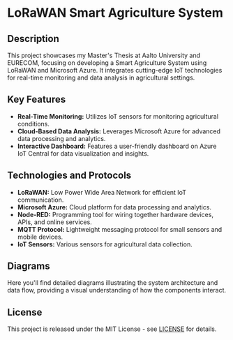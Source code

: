 # LoRaWAN Smart Agriculture System

## Description
This project showcases my Master's Thesis at Aalto University and EURECOM, focusing on developing a Smart Agriculture System using LoRaWAN and Microsoft Azure. It integrates cutting-edge IoT technologies for real-time monitoring and data analysis in agricultural settings.

## Key Features
- **Real-Time Monitoring:** Utilizes IoT sensors for monitoring agricultural conditions.
- **Cloud-Based Data Analysis:** Leverages Microsoft Azure for advanced data processing and analytics.
- **Interactive Dashboard:** Features a user-friendly dashboard on Azure IoT Central for data visualization and insights.

## Technologies and Protocols
- **LoRaWAN:** Low Power Wide Area Network for efficient IoT communication.
- **Microsoft Azure:** Cloud platform for data processing and analytics.
- **Node-RED:** Programming tool for wiring together hardware devices, APIs, and online services.
- **MQTT Protocol:** Lightweight messaging protocol for small sensors and mobile devices.
- **IoT Sensors:** Various sensors for agricultural data collection.

## Diagrams
Here you'll find detailed diagrams illustrating the system architecture and data flow, providing a visual understanding of how the components interact.

## License
This project is released under the MIT License - see [LICENSE](LICENSE) for details.
